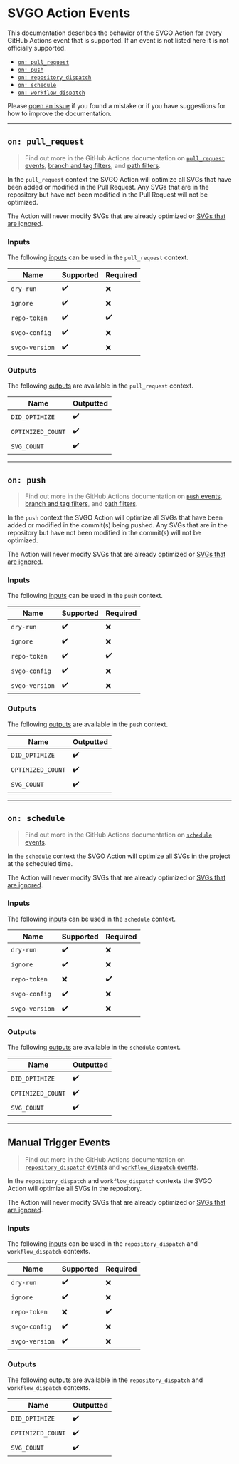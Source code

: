 # SVGO Action Events

This documentation describes the behavior of the SVGO Action for every GitHub
Actions event that is supported. If an event is not listed here it is not
officially supported.

- [`on: pull_request`](#on-pull_request)
- [`on: push`](#on-push)
- [`on: repository_dispatch`](#manual-trigger-events)
- [`on: schedule`](#on-schedule)
- [`on: workflow_dispatch`](#manual-trigger-events)

Please [open an issue] if you found a mistake or if you have suggestions for how
to improve the documentation.

---

## `on: pull_request`

> Find out more in the GitHub Actions documentation on [`pull_request` events],
> [branch and tag filters], and [path filters].

In the `pull_request` context the SVGO Action will optimize all SVGs that have
been added or modified in the Pull Request. Any SVGs that are in the repository
but have not been modified in the Pull Request will not be optimized.

The Action will never modify SVGs that are already optimized or [SVGs that are
ignored].

### Inputs

The following [inputs] can be used in the `pull_request` context.

| Name           | Supported          | Required           |
| -------------- | ------------------ | ------------------ |
| `dry-run`      | :heavy_check_mark: | :x:                |
| `ignore`       | :heavy_check_mark: | :x:                |
| `repo-token`   | :heavy_check_mark: | :heavy_check_mark: |
| `svgo-config`  | :heavy_check_mark: | :x:                |
| `svgo-version` | :heavy_check_mark: | :x:                |

### Outputs

The following [outputs] are available in the `pull_request` context.

| Name              | Outputted          |
| ----------------- | ------------------ |
| `DID_OPTIMIZE`    | :heavy_check_mark: |
| `OPTIMIZED_COUNT` | :heavy_check_mark: |
| `SVG_COUNT`       | :heavy_check_mark: |

---

## `on: push`

> Find out more in the GitHub Actions documentation on [`push` events], [branch
> and tag filters], and [path filters].

In the `push` context the SVGO Action will optimize all SVGs that have been
added or modified in the commit(s) being pushed. Any SVGs that are in the
repository but have not been modified in the commit(s) will not be optimized.

The Action will never modify SVGs that are already optimized or [SVGs that are
ignored].

### Inputs

The following [inputs] can be used in the `push` context.

| Name           | Supported          | Required           |
| -------------- | ------------------ | ------------------ |
| `dry-run`      | :heavy_check_mark: | :x:                |
| `ignore`       | :heavy_check_mark: | :x:                |
| `repo-token`   | :heavy_check_mark: | :heavy_check_mark: |
| `svgo-config`  | :heavy_check_mark: | :x:                |
| `svgo-version` | :heavy_check_mark: | :x:                |

### Outputs

The following [outputs] are available in the `push` context.

| Name              | Outputted          |
| ----------------- | ------------------ |
| `DID_OPTIMIZE`    | :heavy_check_mark: |
| `OPTIMIZED_COUNT` | :heavy_check_mark: |
| `SVG_COUNT`       | :heavy_check_mark: |

---

## `on: schedule`

> Find out more in the GitHub Actions documentation on [`schedule` events].

In the `schedule` context the SVGO Action will optimize all SVGs in the project
at the scheduled time.

The Action will never modify SVGs that are already optimized or [SVGs that are
ignored].

### Inputs

The following [inputs] can be used in the `schedule` context.

| Name           | Supported          | Required           |
| -------------- | ------------------ | ------------------ |
| `dry-run`      | :heavy_check_mark: | :x:                |
| `ignore`       | :heavy_check_mark: | :x:                |
| `repo-token`   | :x:                | :heavy_check_mark: |
| `svgo-config`  | :heavy_check_mark: | :x:                |
| `svgo-version` | :heavy_check_mark: | :x:                |

### Outputs

The following [outputs] are available in the `schedule` context.

| Name              | Outputted          |
| ----------------- | ------------------ |
| `DID_OPTIMIZE`    | :heavy_check_mark: |
| `OPTIMIZED_COUNT` | :heavy_check_mark: |
| `SVG_COUNT`       | :heavy_check_mark: |

---

## Manual Trigger Events

> Find out more in the GitHub Actions documentation on [`repository_dispatch`
> events] and [`workflow_dispatch` events].

In the `repository_dispatch` and `workflow_dispatch` contexts the SVGO Action
will optimize all SVGs in the repository.

The Action will never modify SVGs that are already optimized or [SVGs that are
ignored].

### Inputs

The following [inputs] can be used in the `repository_dispatch` and
`workflow_dispatch` contexts.

| Name           | Supported          | Required           |
| -------------- | ------------------ | ------------------ |
| `dry-run`      | :heavy_check_mark: | :x:                |
| `ignore`       | :heavy_check_mark: | :x:                |
| `repo-token`   | :x:                | :heavy_check_mark: |
| `svgo-config`  | :heavy_check_mark: | :x:                |
| `svgo-version` | :heavy_check_mark: | :x:                |

### Outputs

The following [outputs] are available in the `repository_dispatch` and
`workflow_dispatch` contexts.

| Name              | Outputted          |
| ----------------- | ------------------ |
| `DID_OPTIMIZE`    | :heavy_check_mark: |
| `OPTIMIZED_COUNT` | :heavy_check_mark: |
| `SVG_COUNT`       | :heavy_check_mark: |

[`pull_request` events]: https://docs.github.com/en/actions/reference/events-that-trigger-workflows#pull_request
[`push` events]: https://docs.github.com/en/actions/reference/events-that-trigger-workflows#push
[`repository_dispatch` events]: https://docs.github.com/en/actions/reference/events-that-trigger-workflows#repository_dispatch
[`schedule` events]: https://docs.github.com/en/actions/reference/events-that-trigger-workflows#schedule
[`workflow_dispatch` events]: https://docs.github.com/en/actions/reference/events-that-trigger-workflows#workflow_dispatch
[branch and tag filters]: https://docs.github.com/en/actions/reference/workflow-syntax-for-github-actions#onpushpull_requestbranchestags
[open an issue]: https://github.com/ericcornelissen/svgo-action/issues/new?labels=docs&template=documentation.md
[inputs]: ./inputs.md
[outputs]: ./outputs.md
[path filters]: https://docs.github.com/en/actions/reference/workflow-syntax-for-github-actions#onpushpull_requestpaths
[svgs that are ignored]: ./inputs.md#ignore
